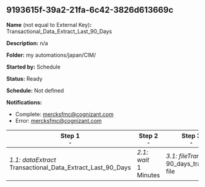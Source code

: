 ## 9193615f-39a2-21fa-6c42-3826d613669c

**Name** (not equal to External Key)**:** Transactional_Data_Extract_Last_90_Days

**Description:** n/a

**Folder:** my automations/japan/CIM/

**Started by:** Schedule

**Status:** Ready

**Schedule:** Not defined

**Notifications:**

* Complete: mercksfmc@cognizant.com
* Error: mercksfmc@cognizant.com

| Step 1<br>_<small>-</small>_ | Step 2<br>_<small>-</small>_ | Step 3<br>_<small>-</small>_ |
| --- | --- | --- |
| _1.1: dataExtract_<br>Transactional_Data_Extract_Last_90_Days | _2.1: wait_<br>1 Minutes | _3.1: fileTransfer_<br>90_days_tracking file |
